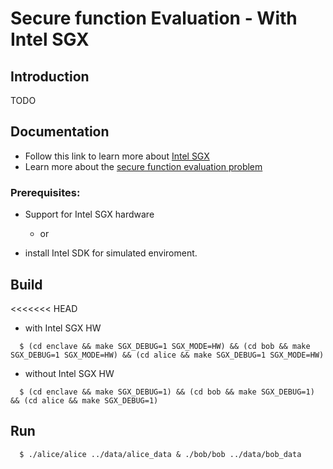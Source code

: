 Secure function Evaluation - With Intel SGX
================================================


Introduction
------------
TODO

Documentation
-------------
- Follow this link to learn more about [Intel SGX](https://github.com/intel/linux-sgx)
- Learn more about the [secure function evaluation problem](https://crypto.stanford.edu/pbc/notes/crypto/sfe.html)


### Prerequisites:
- Support for Intel SGX hardware
  * or

- install Intel SDK for simulated enviroment.


Build  
-----------------------------------------
<<<<<<< HEAD
  * with Intel SGX HW	
  ```
    $ (cd enclave && make SGX_DEBUG=1 SGX_MODE=HW) && (cd bob && make SGX_DEBUG=1 SGX_MODE=HW) && (cd alice && make SGX_DEBUG=1 SGX_MODE=HW)
  ```
  * without Intel SGX HW	
  ```
    $ (cd enclave && make SGX_DEBUG=1) && (cd bob && make SGX_DEBUG=1) && (cd alice && make SGX_DEBUG=1)
  ```

Run  
-----------------------------------------
  ```
    $ ./alice/alice ../data/alice_data & ./bob/bob ../data/bob_data 
  ```
